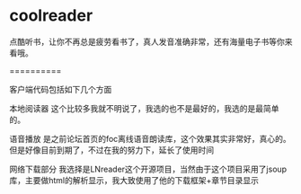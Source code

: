 coolreader
==========

点酷听书，让你不再总是疲劳看书了，真人发音准确非常，还有海量电子书等你来看哦。

==========

客户端代码包括如下几个方面

本地阅读器
      这个比较多我就不明说了，我选的也不是最好的，我选的是最简单的。

语音播放
      是之前论坛首页的foc离线语音朗读库，这个效果其实非常好，真心的。但是好像目前到期了，不过在我的努力下，延长了使用时间

网络下载部分
     我选择是LNreader这个开源项目，当然由于这个项目采用了jsoup库，主要做html的解析显示，我大致使用了他的下载框架+章节目录显示


